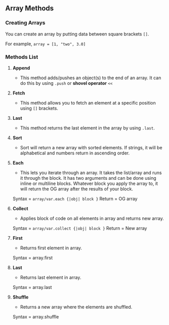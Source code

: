 ## Array Methods

### Creating Arrays

You can create an array by putting data between square brackets `[]`.

   For example, `array = [1, "two", 3.0]`

### Methods List

1. **Append**
   - This method adds/pushes an object(s) to the end of an array. It can do this
   by using `.push` or **shovel operator** `<<`

2. **Fetch**
   - This method allows you to fetch an element at a specific position using `[]`
   brackets.

3. **Last**
   - This method returns the last element in the array by using `.last`.

4. **Sort**
   - Sort will return a new array with sorted elements. If strings, it will be
   alphabetical and numbers return in ascending order.

5. **Each**
   - This lets you iterate through an array. It takes the list/array and runs it through the block. It has two arguments and can be done using inline or multiline
   blocks. Whatever block you apply the array to, it will return the OG array
   after the results of your block.

   Syntax = `array/var.each {|obj| block }`
   Return = OG array

6. **Collect**
   - Applies block of code on all elements in array and returns new array.

   Syntax = `array/var.collect {|obj| block }`
   Return = New array

7. **First**
   - Returns first element in array.

   Syntax = array.first

8. **Last**
   - Returns last element in array.

   Syntax = array.last

9. **Shuffle**
   - Returns a new array where the elements are shuffled.

   Syntax = array.shuffle
